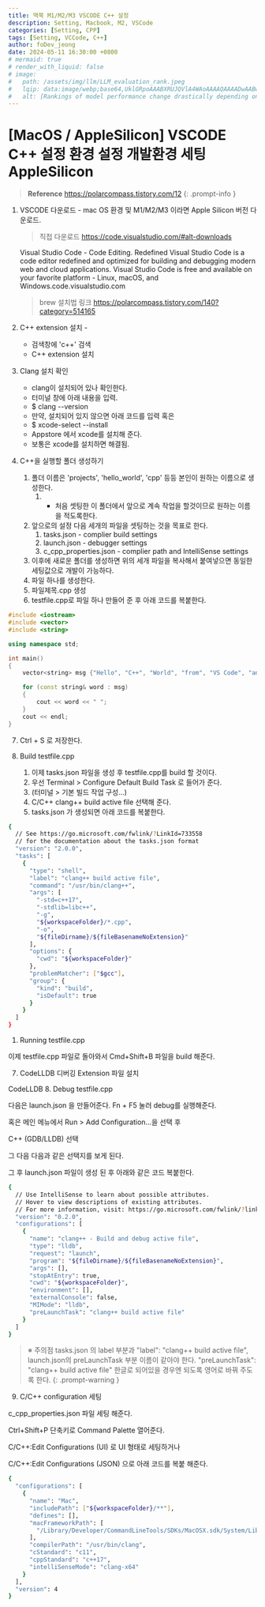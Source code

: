 ```yaml
---
title: 맥북 M1/M2/M3 VSCODE C++ 설정
description: Setting, Macbook, M2, VSCode
categories: [Setting, CPP]
tags: [Setting, VCCode, C++]
author: foDev_jeong
date: 2024-05-11 16:30:00 +0800
# mermaid: true
# render_with_liquid: false
# image:
#   path: /assets/img/llm/LLM_evaluation_rank.jpeg
#   lqip: data:image/webp;base64,UklGRpoAAABXRUJQVlA4WAoAAAAQAAAADwAABwAAQUxQSDIAAAARL0AmbZurmr57yyIiqE8oiG0bejIYEQTgqiDA9vqnsUSI6H+oAERp2HZ65qP/VIAWAFZQOCBCAAAA8AEAnQEqEAAIAAVAfCWkAALp8sF8rgRgAP7o9FDvMCkMde9PK7euH5M1m6VWoDXf2FkP3BqV0ZYbO6NA/VFIAAAA
#   alt: [Rankings of model performance change drastically depending on which LLM is used as the judge on KILT-NQ]
---
```



# [MacOS / AppleSilicon] VSCODE C++ 설정 환경 설정 개발환경 세팅 AppleSilicon

> **Reference** <https://polarcompass.tistory.com/12>
{: .prompt-info }


1. VSCODE 다운로드 - mac OS 환경 및 M1/M2/M3 이라면 Apple Silicon 버전 다운로드.

    > 직접 다운로드 <https://code.visualstudio.com/#alt-downloads>
    
    Visual Studio Code - Code Editing. Redefined Visual Studio Code is a code editor redefined and optimized for building and debugging modern web and cloud applications.  Visual Studio Code is free and available on your favorite platform - Linux, macOS, and Windows.code.visualstudio.com
    
    > brew 설치법 링크 <https://polarcompass.tistory.com/140?category=514165>

2. C++ extension 설치 - 
   - 검색창에 'c++' 검색 
   - C++ extension 설치
3. Clang 설치 확인
   - clang이 설치되어 있나 확인한다.
   - 터미널 창에 아래 내용을 입력.
   - $ clang --version
   - 만약, 설치되어 있지 않으면 아래 코드를 입력 혹은
   - $ xcode-select --install
   - Appstore 에서 xcode를 설치해 준다.
   - 보통은 xcode를 설치하면 해결됨.
4. C++을 실행할 폴더 생성하기
   1. 폴더 이름은 'projects', 'hello_world', 'cpp' 등등 본인이 원하는 이름으로 생성한다.
      1. * 처음 셋팅한 이 폴더에서 앞으로 계속 작업을 할것이므로 원하는 이름을 적도록한다.
   2. 앞으로의 설정 다음 세개의 파일을 셋팅하는 것을 목표로 한다.
      1.  tasks.json  - complier build settings
      2.  launch.json - debugger settings
      3.  c_cpp_properties.json  - complier path and IntelliSense settings
   3.  이후에 새로운 폴더를 생성하면 위의 세개 파일을 복사해서 붙여넣으면 동일한 세팅값으로 개발이 가능하다.
   4.  파일 하나를 생성한다.
   5.  파일제목.cpp 생성
   6.  testfile.cpp로 파일 하나 만들어 준 후 아래 코드를 복붙한다.

~~~cpp
#include <iostream>
#include <vector>
#include <string>

using namespace std;

int main()
{
    vector<string> msg {"Hello", "C++", "World", "from", "VS Code", "and the C++ extension!"};

    for (const string& word : msg)
    {
        cout << word << " ";
    }
    cout << endl;
}
~~~
 
   7. Ctrl + S 로 저장한다.

5. Build testfile.cpp
   1. 이제 tasks.json 파일을 생성 후 testfile.cpp를 build 할 것이다.
   2. 우선 Terminal > Configure Default Build Task 로 들어가 준다.
   3. (터미널 > 기본 빌드 작업 구성...)
   4. C/C++ clang++ build active file 선택해 준다.
   5. tasks.json 가 생성되면 아래 코드를 복붙한다.

~~~sh
{
  // See https://go.microsoft.com/fwlink/?LinkId=733558
  // for the documentation about the tasks.json format
  "version": "2.0.0",
  "tasks": [
    {
      "type": "shell",
      "label": "clang++ build active file",
      "command": "/usr/bin/clang++",
      "args": [
        "-std=c++17",
        "-stdlib=libc++",
        "-g",
        "${workspaceFolder}/*.cpp",
        "-o",
        "${fileDirname}/${fileBasenameNoExtension}"
      ],
      "options": {
        "cwd": "${workspaceFolder}"
      },
      "problemMatcher": ["$gcc"],
      "group": {
        "kind": "build",
        "isDefault": true
      }
    }
  ]
}
~~~

1. Running testfile.cpp

이제 testfile.cpp 파일로 돌아와서 Cmd+Shift+B  파일을 build 해준다.

7. CodeLLDB 디버깅 Extension 파일 설치


CodeLLDB
8. Debug testfile.cpp

다음은 launch.json 을 만들어준다. Fn + F5 눌러 debug를 실행해준다.

혹은 메인 메뉴에서 Run > Add Configuration...을 선택 후 

C++ (GDB/LLDB) 선택

그 다음 다음과 같은 선택지를 보게 된다.


그 후  launch.json 파일이 생성 된 후 아래와 같은 코드 복붙한다.

~~~sh
{
  // Use IntelliSense to learn about possible attributes.
  // Hover to view descriptions of existing attributes.
  // For more information, visit: https://go.microsoft.com/fwlink/?linkid=830387
  "version": "0.2.0",
  "configurations": [
    {
      "name": "clang++ - Build and debug active file",
      "type": "lldb",
      "request": "launch",
      "program": "${fileDirname}/${fileBasenameNoExtension}",
      "args": [],
      "stopAtEntry": true,
      "cwd": "${workspaceFolder}",
      "environment": [],
      "externalConsole": false,
      "MIMode": "lldb",
      "preLaunchTask": "clang++ build active file"
    }
  ]
}
~~~
 

> ※ 주의점
tasks.json 의 label 부분과
"label": "clang++ build active file",
launch.json의 preLaunchTask 부분 이름이 같아야 한다.
"preLaunchTask": "clang++ build active file"
한글로 되어있을 경우엔 되도록 영어로 바꿔 주도록 한다.
{: .prompt-warning }

9. C/C++ configuration 세팅

c_cpp_properties.json 파일 세팅 해준다.

Ctrl+Shift+P 단축키로 Command Palette 열어준다.

C/C++:Edit Configurations (UI) 로 UI 형태로 세팅하거나

C/C++:Edit Configurations (JSON) 으로 아래 코드를 복붙 해준다.

~~~sh
{
  "configurations": [
    {
      "name": "Mac",
      "includePath": ["${workspaceFolder}/**"],
      "defines": [],
      "macFrameworkPath": [
        "/Library/Developer/CommandLineTools/SDKs/MacOSX.sdk/System/Library/Frameworks"
      ],
      "compilerPath": "/usr/bin/clang",
      "cStandard": "c11",
      "cppStandard": "c++17",
      "intelliSenseMode": "clang-x64"
    }
  ],
  "version": 4
}
~~~
